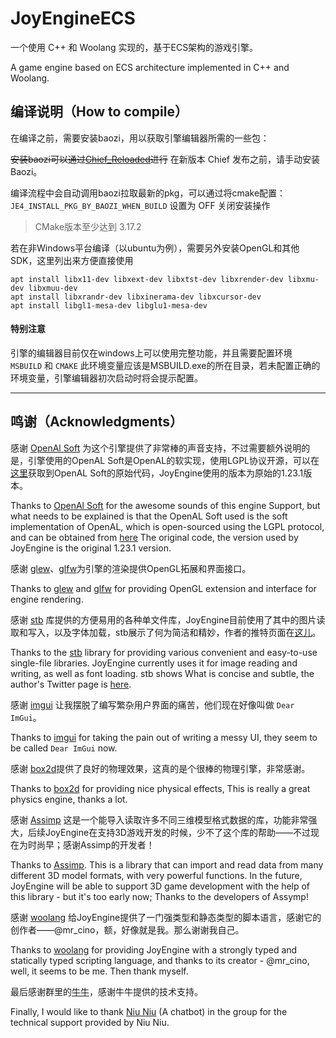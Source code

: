 # JoyEngineECS

一个使用 C++ 和 Woolang 实现的，基于ECS架构的游戏引擎。

A game engine based on ECS architecture implemented in C++ and Woolang. 

## 编译说明（How to compile）


在编译之前，需要安装baozi，用以获取引擎编辑器所需的一些包：

<del>安装baozi可以通过[Chief_Reloaded](https://github.com/BiDuang/Chief_Reloaded)进行</del>
在新版本 Chief 发布之前，请手动安装 Baozi。

编译流程中会自动调用baozi拉取最新的pkg，可以通过将cmake配置：`JE4_INSTALL_PKG_BY_BAOZI_WHEN_BUILD` 设置为 OFF 关闭安装操作

> CMake版本至少达到 3.17.2


若在非Windows平台编译（以ubuntu为例），需要另外安装OpenGL和其他SDK，这里列出来方便直接使用

```shell
apt install libx11-dev libxext-dev libxtst-dev libxrender-dev libxmu-dev libxmuu-dev 
apt install libxrandr-dev libxinerama-dev libxcursor-dev 
apt install libgl1-mesa-dev libglu1-mesa-dev

```

#### 特别注意
引擎的编辑器目前仅在windows上可以使用完整功能，并且需要配置环境 `MSBUILD` 和 `CMAKE`
此环境变量应该是MSBUILD.exe的所在目录，若未配置正确的环境变量，引擎编辑器初次启动时将会提示配置。

---

## 鸣谢（Acknowledgments）

感谢 [OpenAl Soft](https://openal-soft.org/) 为这个引擎提供了非常棒的声音支持，不过需要额外说明的是，引擎使用的OpenAL Soft是OpenAL的软实现，使用LGPL协议开源，可以在[这里](https://github.com/kcat/openal-soft.git)获取到OpenAL Soft的原始代码，JoyEngine使用的版本为原始的1.23.1版本。

Thanks to [OpenAl Soft](https://openal-soft.org/) for the awesome sounds of this engine Support, but what needs to be explained is that the OpenAL Soft used is the soft implementation of OpenAL, which is open-sourced using the LGPL protocol, and can be obtained from [here](https://github.com/kcat/openal-soft.git) The original code, the version used by JoyEngine is the original 1.23.1 version.

感谢 [glew](https://github.com/nigels-com/glew)、[glfw](https://www.glfw.org/)为引擎的渲染提供OpenGL拓展和界面接口。

Thanks to [glew](https://github.com/nigels-com/glew) and [glfw](https://www.glfw.org/) for providing OpenGL extension and interface for engine rendering.

感谢 [stb](https://github.com/nothings/stb) 库提供的方便易用的各种单文件库，JoyEngine目前使用了其中的图片读取和写入，以及字体加载，stb展示了何为简洁和精妙，作者的推特页面在[这儿](https://twitter.com/nothings)。

Thanks to the [stb](https://github.com/nothings/stb) library for providing various convenient and easy-to-use single-file libraries. JoyEngine currently uses it for image reading and writing, as well as font loading. stb shows What is concise and subtle, the author's Twitter page is [here](https://twitter.com/nothings).

感谢 [imgui](https://github.com/ocornut/imgui) 让我摆脱了编写繁杂用户界面的痛苦，他们现在好像叫做 `Dear ImGui`。

Thanks to [imgui](https://github.com/ocornut/imgui) for taking the pain out of writing a messy UI, they seem to be called `Dear ImGui` now.

感谢 [box2d](https://box2d.org/)提供了良好的物理效果，这真的是个很棒的物理引擎，非常感谢。

Thanks to [box2d](https://box2d.org/) for providing nice physical effects, This is really a great physics engine, thanks a lot.

感谢 [Assimp](https://www.assimp.org/) 这是一个能导入读取许多不同三维模型格式数据的库，功能非常强大，后续JoyEngine在支持3D游戏开发的时候，少不了这个库的帮助——不过现在为时尚早；感谢Assimp的开发者！

Thanks to [Assimp](https://www.assimp.org/). This is a library that can import and read data from many different 3D model formats, with very powerful functions. In the future, JoyEngine will be able to support 3D game development with the help of this library - but it's too early now; Thanks to the developers of Assymp!

感谢 [woolang](https://github.com/cinogama/woolang) 给JoyEngine提供了一门强类型和静态类型的脚本语言，感谢它的创作者——@mr_cino，额，好像就是我。那么谢谢我自己。

Thanks to [woolang](https://github.com/cinogama/woolang) for providing JoyEngine with a strongly typed and statically typed scripting language, and thanks to its creator - @mr_cino, well, it seems to be me. Then thank myself.

最后感谢群里的[牛牛](https://github.com/MistEO/Pallas-Bot)，感谢牛牛提供的技术支持。

Finally, I would like to thank [Niu Niu](https://github.com/MistEO/Pallas-Bot) (A chatbot) in the group for the technical support provided by Niu Niu.
